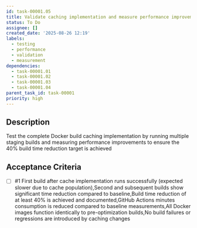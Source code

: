 ```yaml
---
id: task-00001.05
title: Validate caching implementation and measure performance improvements
status: To Do
assignee: []
created_date: '2025-08-26 12:19'
labels:
  - testing
  - performance
  - validation
  - measurement
dependencies:
  - task-00001.01
  - task-00001.02
  - task-00001.03
  - task-00001.04
parent_task_id: task-00001
priority: high
---
```


## Description

Test the complete Docker build caching implementation by running multiple staging builds and measuring performance improvements to ensure the 40% build time reduction target is achieved

## Acceptance Criteria

<!-- AC:BEGIN -->

- [ ] #1 First build after cache implementation runs successfully (expected slower due to cache population),Second and subsequent builds show significant time reduction compared to baseline,Build time reduction of at least 40% is achieved and documented,GitHub Actions minutes consumption is reduced compared to baseline measurements,All Docker images function identically to pre-optimization builds,No build failures or regressions are introduced by caching changes
<!-- AC:END -->
